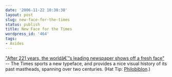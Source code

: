 ```yaml
---
date: '2006-11-22 10:30:30'
layout: post
slug: new-face-for-the-times
status: publish
title: New Face for the Times
wordpress_id: '464'
tags:
- Asides
---
```


["After 221 years, the worldâ€™s leading newspaper shows off a fresh face"](http://www.timesonline.co.uk/article/0,,6-2457539,00.html) -- The Times sports a new typeface, and provides a nice visual history of its past mastheads, spanning over two centuries. (Hat Tip: [Philobiblon](http://philobiblon.co.uk/?p=1697).)
